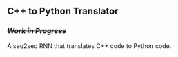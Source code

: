 ## C++ to Python Translator
### ***~~Work in Progress~~***
A seq2seq RNN that translates C++ code to Python code.
